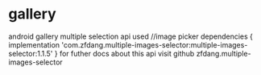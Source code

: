 # gallery
android gallery multiple selection 
api used //image picker
dependencies {
    implementation 'com.zfdang.multiple-images-selector:multiple-images-selector:1.1.5'
}
for futher docs about this api visit github zfdang.multiple-images-selector
